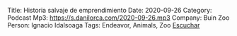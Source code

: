 Title: Historia salvaje de emprendimiento
Date: 2020-09-26
Category: Podcast
Mp3: https://s.danilorca.com/2020-09-26.mp3
Company: Buin Zoo
Person: Ignacio Idalsoaga
Tags: Endeavor, Animals, Zoo
<a href="https://s.danilorca.com/2020-09-26.mp3" type="audio/mpeg">
Escuchar
</a>
